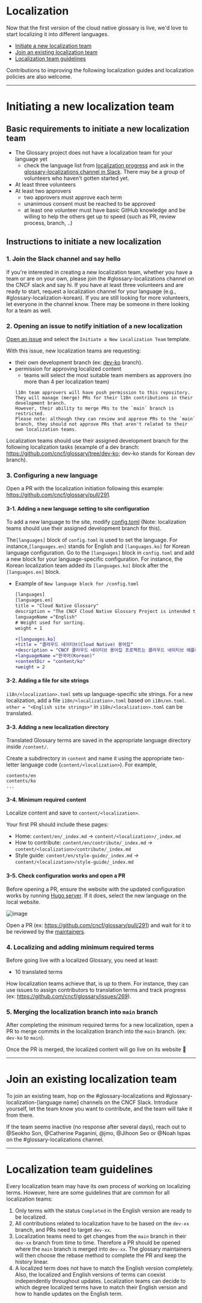 # Localization

Now that the first version of the cloud native glossary is live,
we'd love to start localizing it into different languages. 

 - [Initiate a new localization team](#initiating-a-new-localization-team)
 - [Join an existing localization team](#join-an-existing-localization-team)
 - [Localization team guidelines](#localization-team-guidelines)

Contributions to improving the following localization guides and localization policies are also welcome.

---

# Initiating a new localization team

## Basic requirements to initiate a new localization team

- The Glossary project does not have a localization team for your language yet
  - check the language list from [localization progress](https://github.com/cncf/glossary/projects/2) and ask in the [glossary-localizations channel in Slack](https://cloud-native.slack.com/archives/C02N2RGFXDF). There may be a group of volunteers who haven't gotten started yet.
- At least three volunteers
- At least two approvers 
  - two approvers must approve each term
  - unanimous consent must be reached to be approved 
  - at least one volunteer must have basic GitHub knowledge and be willing to help the others get up to speed (such as PR, review process, branch, ..)

## Instructions to initiate a new localization

### 1. Join the Slack channel and say hello

If you're interested in creating a new localization team, whether you have a team or are on your own, please join the #glossary-localizations channel on the CNCF slack and say hi. If you have at least three volunteers and are ready to start, request a localization channel for your language (e.g., #glossary-localization-korean). If you are still looking for more volunteers, let everyone in the channel know. There may be someone in there looking for a team as well. 

### 2. Opening an issue to notify initiation of a new localization 

[Open an issue](https://github.com/cncf/glossary/issues/new/choose) 
and select the `Initiate a New Localization Team` template.

With this issue, new localization teams are requesting:
 - their own development branch (ex: [dev-ko](https://github.com/cncf/glossary/tree/dev-ko) branch). 
 - permission for approving localized content
   - teams will select the most suitable team members as approvers (no more than 4 per localization team)
   ```
   l10n team approvers will have push permission to this repository.
   They will manage (merge) PRs for their l10n contributions in their development branch.
   However, their ability to merge PRs to the `main` branch is restricted.
   Please note: although they can review and approve PRs to the `main` branch, they should not approve PRs that aren't related to their own localization teams.
   ``` 

Localization teams should use their assigned development branch for the following localization tasks (example of a dev branch: https://github.com/cncf/glossary/tree/dev-ko; dev-ko stands for Korean dev branch). 

### 3. Configuring a new language

Open a PR with the localization initiation following this example: https://github.com/cncf/glossary/pull/291.



#### 3-1. Adding a new language setting to site configuration

To add a new language to the site, modify [config.toml](https://github.com/cncf/glossary/blob/main/config.toml#L54) (Note: localization teams should use their assigned development branch for this).

The`[languages]` block of `config.toml` is used to set the language. For instance,`[languages.en]` stands for English and `[languages.ko]` for Korean language configuration. Go to the `[languages]` block in `config.toml` and add a new block for your language-specific configuration. For instance, the Korean localization team added its `[languages.ko]` block after the `[languages.en]` block.

- Example of `New language block for /config.toml`
  ```diff
  [languages]
  [languages.en]
  title = "Cloud Native Glossary"
  description = "The CNCF Cloud Native Glossary Project is intended to be used as a reference for common terms used when talking about cloud native applications."
  languageName ="English"
  # Weight used for sorting.
  weight = 1
  
  +[languages.ko]
  +title = "클라우드 네이티브(Cloud Native) 용어집"
  +description = "CNCF 클라우드 네이티브 용어집 프로젝트는 클라우드 네이티브 애플리케이션에 대한 대화를 나눌 때 공통의 용어를 참조하여 사용하도록 하는 목적을 가지고 있다."
  +languageName ="한국어(Korean)"
  +contentDir = "content/ko"
  +weight = 2
  ```

#### 3-2. Adding a file for site strings

`i18n/<localization>.toml` sets up language-specific site strings.
For a new localization, add a file `i18n/<localization>.toml` based on `i18n/en.toml`.
`other = "<English site strings>"` in `i18n/<localization>.toml` can be translated.

#### 3-3. Adding a new localization directory

Translated Glossary terms are saved in the appropriate language directory inside `/content/`.

Create a subdirectory in `content` and name it using the appropriate two-letter language code (`content/<localization>`).
For example, 
```
contents/en
contents/ko
...
```

#### 3-4. Minimum required content

Localize content and save to `content/<localization>`.

Your first PR should include these pages: 

 - Home: `content/en/_index.md` -> `content/<localization>/_index.md`
 - How to contribute: `content/en/contribute/_index.md` -> `content/<localization>/contribute/_index.md`
 - Style guide: `content/en/style-guide/_index.md` -> `content/<localization>/style-guide/_index.md`

#### 3-5. Check configuration works and open a PR

Before opening a PR, ensure the website with the updated configuration works by running [Hugo server](https://github.com/cncf/glossary#setting-up-a-local-instance). If it does, select the new language on the local website.

![image](https://user-images.githubusercontent.com/5966944/150203331-c535a95c-c36e-4c01-85a8-5261ce6f70de.png)

Open a PR (ex: https://github.com/cncf/glossary/pull/291) and wait for it to be reviewed by the [maintainers](https://github.com/cncf/glossary/blob/main/CODEOWNERS#L6).

### 4. Localizing and adding minimum required terms

Before going live with a localized Glossary, you need at least:

 - 10 translated terms

How localization teams achieve that, is up to them. For instance, they can use issues to assign contributors to translation terms and track progress (ex: https://github.com/cncf/glossary/issues/269).

### 5. Merging the localization branch into `main` branch

After completing the minimum required terms for a new localization, open a PR to merge commits in the localization branch into the `main` branch. (ex: `dev-ko` to `main`).

Once the PR is merged, the localized content will go live on its website 🎉

---

# Join an existing localization team

To join an existing team, hop on the #glossary-localizations and #glossary-localization-[language name] channels on the CNCF Slack. Introduce yourself, let the team know you want to contribute, and the team will take it from there.

If the team seems inactive (no response after several days), reach out to @Seokho Son, @Catherine Paganini, @jmo, @Jihoon Seo or @Noah Ispas on the #glossary-localizations channel.  

--- 

# Localization team guidelines
Every localization team may have its own process of working on localizing terms. However, here are some guidelines that are common for all localization teams:

1. Only terms with the status `Completed` in the English version are ready to be localized.
2. All contributions related to localization have to be based on the `dev-xx` branch, and PRs need to target `dev-xx`. 
3. Localization teams need to get changes from the `main` branch in their `dev-xx` branch from time to time. Therefore a PR should be opened where the `main` branch is merged into `dev-xx`. The glossary maintainers will then choose the rebase method to complete the PR and keep the history linear. 
4. A localized term does not have to match the English version completely. Also, the localized and English versions of terms can coexist independently throughout updates. Localization teams can decide to which degree localized terms have to match their English version and how to handle updates on the English term. 
